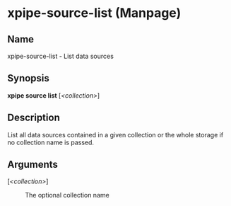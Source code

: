# xpipe-source-list (Manpage)

<h2 id="_name">Name</h2>
<div class="sectionbody">
<p>xpipe-source-list - List data sources</p>
</div>
<div class="sect1">
<h2 id="_synopsis">Synopsis</h2>
<div class="sectionbody">
<div class="paragraph">
<p><strong>xpipe source list</strong> [<em>&lt;collection&gt;</em>]</p>
</div>
</div>
</div>
<div class="sect1">
<h2 id="_description">Description</h2>
<div class="sectionbody">
<div class="paragraph">
<p>List all data sources contained in a given collection or the whole storage if no collection name is passed.</p>
</div>
</div>
</div>
<div class="sect1">
<h2 id="_arguments">Arguments</h2>
<div class="sectionbody">
<div class="dlist">
<dl>
<dt class="hdlist1">[<em>&lt;collection&gt;</em>]</dt>
<dd>
<p>The optional collection name</p>
</dd>
</dl>
</div>
</div>
</div>
